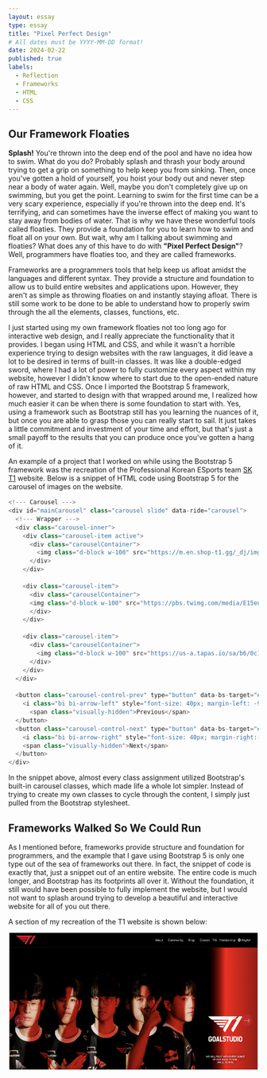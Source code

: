 ```yaml
---
layout: essay
type: essay
title: "Pixel Perfect Design"
# All dates must be YYYY-MM-DD format!
date: 2024-02-22
published: true
labels:
  - Reflection
  - Frameworks
  - HTML
  - CSS
---
```


## Our Framework Floaties

**Splash!** You're thrown into the deep end of the pool and have no idea how to swim. What do you do? Probably splash and thrash your body around trying to get a grip on something to help keep you from sinking. Then, once you've gotten a hold of yourself, you hoist your body out and never step near a body of water again. Well, maybe you don't completely give up on swimming, but you get the point. Learning to swim for the first time can be a very scary experience, especially if you're thrown into the deep end. It's terrifying, and can sometimes have the inverse effect of making you want to stay away from bodies of water. That is why we have these wonderful tools called floaties. They provide a foundation for you to learn how to swim and float all on your own. But wait, why am I talking about swimming and floaties? What does any of this have to do with **"Pixel Perfect Design"**? Well, programmers have floaties too, and they are called frameworks.

Frameworks are a programmers tools that help keep us afloat amidst the languages and different syntax. They provide a structure and foundation to allow us to build entire websites and applications upon. However, they aren't as simple as throwing floaties on and instantly staying afloat. There is still some work to be done to be able to understand how to properly swim through the all the elements, classes, functions, etc.

I just started using my own framework floaties not too long ago for interactive web design, and I really appreciate the functionality that it provides. I began using HTML and CSS, and while it wasn't a horrible experience trying to design websites with the raw languages, it did leave a lot to be desired in terms of built-in classes. It was like a double-edged sword, where I had a lot of power to fully customize every aspect within my website, however I didn't know where to start due to the open-ended nature of raw HTML and CSS. Once I imported the Bootstrap 5 framework, however, and started to design with that wrapped around me, I realized how much easier it can be when there is some foundation to start with. Yes, using a framework such as Bootstrap still has you learning the nuances of it, but once you are able to grasp those you can really start to sail. It just takes a little commitment and investment of your time and effort, but that's just a small payoff to the results that you can produce once you've gotten a hang of it.

An example of a project that I worked on while using the Bootstrap 5 framework was the recreation of the Professional Korean ESports team [SK T1](https://www.t1.gg/) website. Below is a snippet of HTML code using Bootstrap 5 for the carousel of images on the website.

```js
<!--- Carousel --->
<div id="mainCarousel" class="carousel slide" data-ride="carousel">
  <!--- Wrapper --->
  <div class="carousel-inner">
    <div class="carousel-item active">
      <div class="carouselContainer">
        <img class="d-block w-100" src="https://m.en.shop-t1.gg/_dj/img/GoalStudio_Mobile.jpg" alt="t1">
      </div>
    </div>

    <div class="carousel-item">
      <div class="carouselContainer">
      <img class="d-block w-100" src="https://pbs.twimg.com/media/E15ennrUYAYMQcR.jpg" alt="t1 hq">
      </div>
    </div>

    <div class="carousel-item">
      <div class="carouselContainer">
        <img class="d-block w-100" src="https://us-a.tapas.io/sa/b6/0c1d9f53-afde-4ae4-984f-8122c49257f8.jpg" style="height: 700px" alt="tapas">
      </div>
    </div>
  </div>

  <button class="carousel-control-prev" type="button" data-bs-target="#mainCarousel" data-bs-slide="prev">
    <i class="bi bi-arrow-left" style="font-size: 40px; margin-left: -90px" aria-hidden="true"></i>
      <span class="visually-hidden">Previous</span>
  </button>
  <button class="carousel-control-next" type="button" data-bs-target="#mainCarousel" data-bs-slide="next">
    <i class="bi bi-arrow-right" style="font-size: 40px; margin-right:-90px" aria-hidden="true"></i>
    <span class="visually-hidden">Next</span>
  </button>
</div>
```
In the snippet above, almost every class assignment utilized Bootstrap's built-in carousel classes, which made life a whole lot simpler. Instead of trying to create my own classes to cycle through the content, I simply just pulled from the Bootstrap stylesheet. 

## Frameworks Walked So We Could Run

As I mentioned before, frameworks provide structure and foundation for programmers, and the example that I gave using Bootstrap 5 is only one type out of the sea of frameworks out there. In fact, the snippet of code is exactly that, just a snippet out of an entire website. The entire code is much longer, and Bootstrap has its footprints all over it. Without the foundation, it still would have been possible to fully implement the website, but I would not want to splash around trying to develop a beautiful and interactive website for all of you out there. 

A section of my recreation of the T1 website is shown below: 

<img class="img-fluid" src="../img/essay-img/t1.png" width="500" height="275" alt="Picture" style="display: block; margin: 0 auto" />
